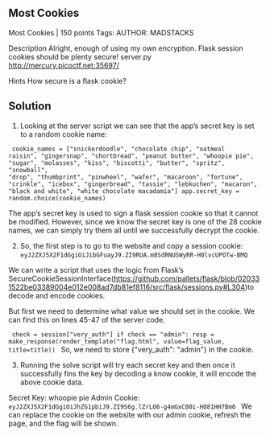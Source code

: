 ## Most Cookies
Most Cookies
 | 150 points
Tags: 
AUTHOR: MADSTACKS

Description
Alright, enough of using my own encryption. Flask session cookies should be plenty secure! server.py http://mercury.picoctf.net:35697/


Hints 
How secure is a flask cookie?
## Solution
1) Looking at the server script we can see that the app’s secret key is set to a random cookie name:

<code> cookie_names = ["snickerdoodle", "chocolate chip", "oatmeal raisin", "gingersnap", "shortbread", "peanut butter", "whoopie pie", "sugar", "molasses", "kiss", "biscotti", "butter", "spritz", "snowball", "drop", "thumbprint", "pinwheel", "wafer", "macaroon", "fortune", "crinkle", "icebox", "gingerbread", "tassie", "lebkuchen", "macaron", "black and white", "white chocolate macadamia"]
app.secret_key = random.choice(cookie_names)</code>

The app’s secret key is used to sign a flask session cookie so that it cannot be modified. However, since we know the secret key is one of the 28 cookie names, we can simply try them all until we successfully decrypt the cookie.

2) So, the first step is to go to the website and copy a session cookie: <code>eyJ2ZXJ5X2F1dGgiOiJibGFuayJ9.ZI9RUA.m8SdRNUSWyRR-H0lvcUPOTw-BMQ</code>

We can write a script that uses the logic from Flask’s SecureCookieSessionInterface(https://github.com/pallets/flask/blob/020331522be03389004e012e008ad7db81ef8116/src/flask/sessions.py#L304)to decode and encode cookies.

But first we need to determine what value we should set in the cookie. We can find this on lines 45-47 of the server code.

<code> check = session["very_auth"]
if check == "admin":
    resp = make_response(render_template("flag.html", value=flag_value, title=title)) </code>
So, we need to store {"very_auth": "admin"} in the cookie.

3) Running the solve script will try each secret key and then once it successfully fins the key by decoding a know cookie, it will encode the above cookie data.

Secret Key: whoopie pie
Admin Cookie:<code>  eyJ2ZXJ5X2F1dGgiOiJhZG1pbiJ9.ZI9S6g.lZrLO6-g4mGxC80i-H081HH7Bm0 </code>
We can replace the cookie on the website with our admin cookie, refresh the page, and the flag will be shown.
